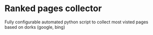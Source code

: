 # Ranked pages collector
Fully configurable automated python script to collect most visted pages based on dorks (google, bing)
